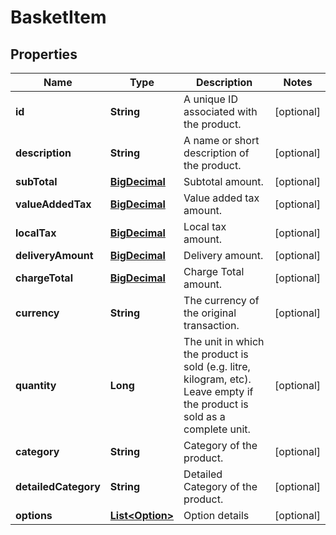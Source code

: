 

# BasketItem

## Properties

Name | Type | Description | Notes
------------ | ------------- | ------------- | -------------
**id** | **String** | A unique ID associated with the product. |  [optional]
**description** | **String** | A name or short description of the product. |  [optional]
**subTotal** | [**BigDecimal**](BigDecimal.md) | Subtotal amount. |  [optional]
**valueAddedTax** | [**BigDecimal**](BigDecimal.md) | Value added tax amount. |  [optional]
**localTax** | [**BigDecimal**](BigDecimal.md) | Local tax amount. |  [optional]
**deliveryAmount** | [**BigDecimal**](BigDecimal.md) | Delivery amount. |  [optional]
**chargeTotal** | [**BigDecimal**](BigDecimal.md) | Charge Total amount. |  [optional]
**currency** | **String** | The currency of the original transaction. |  [optional]
**quantity** | **Long** | The unit in which the product is sold (e.g. litre, kilogram, etc). Leave empty if the product is sold as a complete unit. |  [optional]
**category** | **String** | Category of the product. |  [optional]
**detailedCategory** | **String** | Detailed Category of the product. |  [optional]
**options** | [**List&lt;Option&gt;**](Option.md) | Option details |  [optional]



